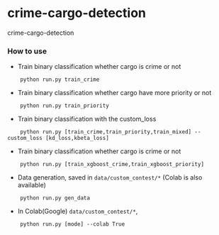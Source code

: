 # crime-cargo-detection
crime-cargo-detection

### How to use
- Train binary classification whether cargo is crime or not
``` shell script
    python run.py train_crime
```
- Train binary classification whether cargo have more priority or not
``` shell script
    python run.py train_priority
```
- Train binary classification with the custom_loss
``` shell script
    python run.py [train_crime,train_priority,train_mixed] --custom_loss [kd_loss,kbeta_loss]
```
- Train binary classification whether cargo is crime or not
``` shell script
    python run.py [train_xgboost_crime,train_xgboost_priority]
```


- Data generation, saved in `data/custom_contest/*` (Colab is also available)
``` shell script
    python run.py gen_data
```

- In Colab(Google) `data/custom_contest/*`,
``` shell script
    python run.py [mode] --colab True
```

